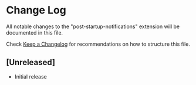 # Change Log

All notable changes to the "post-startup-notifications" extension will be documented in this file.

Check [Keep a Changelog](http://keepachangelog.com/) for recommendations on how to structure this file.

## [Unreleased]

- Initial release